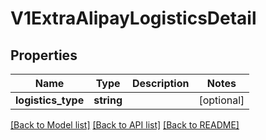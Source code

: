 # V1ExtraAlipayLogisticsDetail

## Properties
Name | Type | Description | Notes
------------ | ------------- | ------------- | -------------
**logistics_type** | **string** |  | [optional] 

[[Back to Model list]](../../README.md#documentation-for-models) [[Back to API list]](../../README.md#documentation-for-api-endpoints) [[Back to README]](../../README.md)


